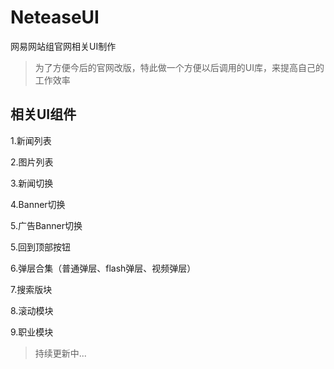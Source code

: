 NeteaseUI
=========

网易网站组官网相关UI制作
 <blockquote>为了方便今后的官网改版，特此做一个方便以后调用的UI库，来提高自己的工作效率</blockquote>


**相关UI组件**
--------------------

 1.新闻列表

 2.图片列表

 3.新闻切换

 4.Banner切换

 5.广告Banner切换

 5.回到顶部按钮

 6.弹层合集（普通弹层、flash弹层、视频弹层）

 7.搜索版块

 8.滚动模块

 9.职业模块


 >持续更新中...
